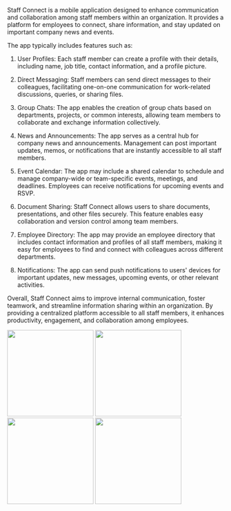 
Staff Connect is a mobile application designed to enhance communication and collaboration among staff members within an organization. It provides a platform for employees to connect, share information, and stay updated on important company news and events.

The app typically includes features such as:

1. User Profiles: Each staff member can create a profile with their details, including name, job title, contact information, and a profile picture.

2. Direct Messaging: Staff members can send direct messages to their colleagues, facilitating one-on-one communication for work-related discussions, queries, or sharing files.

3. Group Chats: The app enables the creation of group chats based on departments, projects, or common interests, allowing team members to collaborate and exchange information collectively.

4. News and Announcements: The app serves as a central hub for company news and announcements. Management can post important updates, memos, or notifications that are instantly accessible to all staff members.

5. Event Calendar: The app may include a shared calendar to schedule and manage company-wide or team-specific events, meetings, and deadlines. Employees can receive notifications for upcoming events and RSVP.

6. Document Sharing: Staff Connect allows users to share documents, presentations, and other files securely. This feature enables easy collaboration and version control among team members.

7. Employee Directory: The app may provide an employee directory that includes contact information and profiles of all staff members, making it easy for employees to find and connect with colleagues across different departments.

8. Notifications: The app can send push notifications to users' devices for important updates, new messages, upcoming events, or other relevant activities.

Overall, Staff Connect aims to improve internal communication, foster teamwork, and streamline information sharing within an organization. By providing a centralized platform accessible to all staff members, it enhances productivity, engagement, and collaboration among employees.

<img src="https://github.com/Greatversion/staff_connect2/assets/105535211/cab25c56-52ed-4ec6-88ef-96f39deb24fb" width="200" />


<img src="https://github.com/Greatversion/staff_connect2/assets/105535211/7fa78422-a003-408f-bcc8-213880f2aa65" width="200" />


<img src="https://github.com/Greatversion/staff_connect2/assets/105535211/4ea9a833-a4a9-4391-a36f-d5f652109668" width="200" />


<img src="https://github.com/Greatversion/staff_connect2/assets/105535211/d5ba7d79-9d34-4479-8700-5c6d9209df40" width="200" />

